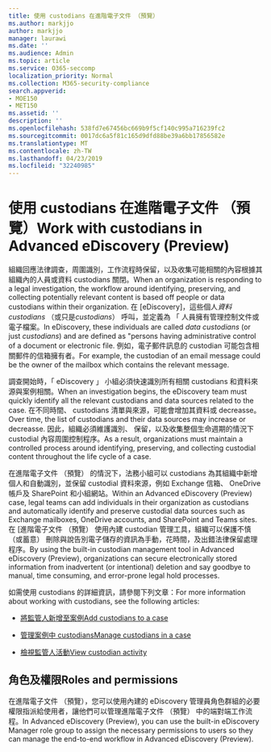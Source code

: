 ```yaml
---
title: 使用 custodians 在進階電子文件 （預覽）
ms.author: markjjo
author: markjjo
manager: laurawi
ms.date: ''
ms.audience: Admin
ms.topic: article
ms.service: O365-seccomp
localization_priority: Normal
ms.collection: M365-security-compliance
search.appverid:
- MOE150
- MET150
ms.assetid: ''
description: ''
ms.openlocfilehash: 538fd7e67456bc669b9f5cf140c995a716239fc2
ms.sourcegitcommit: 0017dc6a5f81c165d9dfd88be39a6bb17856582e
ms.translationtype: MT
ms.contentlocale: zh-TW
ms.lasthandoff: 04/23/2019
ms.locfileid: "32240985"
---
```

# <a name="work-with-custodians-in-advanced-ediscovery-preview"></a><span data-ttu-id="2d6de-102">使用 custodians 在進階電子文件 （預覽）</span><span class="sxs-lookup"><span data-stu-id="2d6de-102">Work with custodians in Advanced eDiscovery (Preview)</span></span>

<span data-ttu-id="2d6de-103">組織回應法律調查，周圍識別，工作流程時保留，以及收集可能相關的內容根據其組織內的人員或資料 custodians 關閉。</span><span class="sxs-lookup"><span data-stu-id="2d6de-103">When an organization is responding to a legal investigation, the workflow around identifying, preserving, and collecting potentially relevant content is based off people or data custodians within their organization.</span></span> <span data-ttu-id="2d6de-104">在 [eDiscovery]，這些個人*資料 custodians* （或只是*custodians*） 呼叫，並定義為 「 人員擁有管理控制文件或電子檔案。</span><span class="sxs-lookup"><span data-stu-id="2d6de-104">In eDiscovery, these individuals are called *data custodians* (or just *custodians*) and are defined as "persons having administrative control of a document or electronic file.</span></span> <span data-ttu-id="2d6de-105">例如，電子郵件訊息的 custodian 可能包含相關郵件的信箱擁有者。</span><span class="sxs-lookup"><span data-stu-id="2d6de-105">For example, the custodian of an email message could be the owner of the mailbox which contains the relevant message.</span></span>  

<span data-ttu-id="2d6de-106">調查開始時，「 eDiscovery 」 小組必須快速識別所有相關 custodians 和資料來源與案例相關。</span><span class="sxs-lookup"><span data-stu-id="2d6de-106">When an investigation begins, the eDiscovery team must quickly identify all the relevant custodians and data sources related to the case.</span></span> <span data-ttu-id="2d6de-107">在不同時間、 custodians 清單與來源，可能會增加其資料或 decreasse。</span><span class="sxs-lookup"><span data-stu-id="2d6de-107">Over time, the list of custodians and their data sources may increase or decreasse.</span></span> <span data-ttu-id="2d6de-108">因此，組織必須維護識別、 保留，以及收集整個生命週期的情況下 custodial 內容周圍控制程序。</span><span class="sxs-lookup"><span data-stu-id="2d6de-108">As a result, organizations must maintain a controlled process around identifying, preserving, and collecting custodial content throughout the life cycle of a case.</span></span>

<span data-ttu-id="2d6de-109">在進階電子文件 （預覽） 的情況下，法務小組可以 custodians 為其組織中新增個人和自動識別，並保留 custodial 資料來源，例如 Exchange 信箱、 OneDrive 帳戶及 SharePoint 和小組網站。</span><span class="sxs-lookup"><span data-stu-id="2d6de-109">Within an Advanced eDiscovery (Preview) case, legal teams can add individuals in their organization as custodians and automatically identify and preserve custodial data sources such as Exchange mailboxes, OneDrive accounts, and SharePoint and Teams sites.</span></span> <span data-ttu-id="2d6de-110">在 [進階電子文件 （預覽） 使用內建 custodian 管理工具，組織可以保護不慎 （或蓄意） 刪除與說告別電子儲存的資訊為手動，花時間，及出錯法律保留處理程序。</span><span class="sxs-lookup"><span data-stu-id="2d6de-110">By using the built-in custodian management tool in Advanced eDiscovery (Preview), organizations can secure electronically stored information from inadvertent (or intentional) deletion and say goodbye to manual, time consuming, and error-prone legal hold processes.</span></span> 

<span data-ttu-id="2d6de-111">如需使用 custodians 的詳細資訊，請參閱下列文章：</span><span class="sxs-lookup"><span data-stu-id="2d6de-111">For more information about working with custodians, see the following articles:</span></span> 

- [<span data-ttu-id="2d6de-112">將監管人新增至案例</span><span class="sxs-lookup"><span data-stu-id="2d6de-112">Add custodians to a case</span></span>](add-custodians-to-case.md)

- [<span data-ttu-id="2d6de-113">管理案例中 custodians</span><span class="sxs-lookup"><span data-stu-id="2d6de-113">Manage custodians in a case</span></span>](manage-new-custodians.md)

- [<span data-ttu-id="2d6de-114">檢視監管人活動</span><span class="sxs-lookup"><span data-stu-id="2d6de-114">View custodian activity</span></span>](view-custodian-activity.md)

## <a name="roles-and-permissions"></a><span data-ttu-id="2d6de-115">角色及權限</span><span class="sxs-lookup"><span data-stu-id="2d6de-115">Roles and permissions</span></span>

<span data-ttu-id="2d6de-116">在進階電子文件 （預覽），您可以使用內建的 eDiscovery 管理員角色群組的必要權限指派給使用者，讓他們可以管理進階電子文件 （預覽） 中的端對端工作流程。</span><span class="sxs-lookup"><span data-stu-id="2d6de-116">In Advanced eDiscovery (Preview), you can use the built-in eDiscovery Manager role group to assign the necessary permissions to users so they can manage the end-to-end workflow in Advanced eDiscovery (Preview).</span></span>

